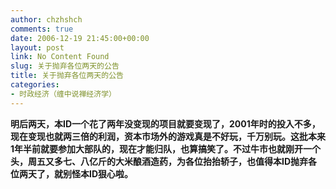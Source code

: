 ```yaml
---
author: chzhshch
comments: true
date: 2006-12-19 21:45:00+00:00
layout: post
link: No Content Found
slug: 关于抛弃各位两天的公告
title: 关于抛弃各位两天的公告
categories:
- 时政经济（缠中说禅经济学）
---
```


			

**明后两天，本ID一个花了两年没变现的项目就要变现了，2001年时的投入不多，现在变现也就两三倍的利润，资本市场外的游戏真是不好玩，千万别玩。这批本来1年半前就要参加大部队的，现在才能归队，也算搞笑了。不过牛市也就刚开一个头，周五又多七、八亿斤的大米酿酒造药，为各位抬抬轿子，也值得本ID抛弃各位两天了，就别怪本ID狠心啦。**
